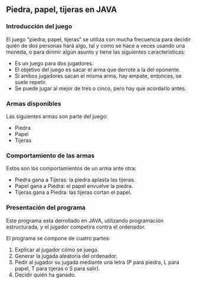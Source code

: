 ## Piedra, papel, tijeras en JAVA


### Introducción del juego
El juego "piedra, papel, tijeras" se utiliza con mucha frecuencia para decidir quién de dos personas hará algo, tal y como se hace a veces usando una moneda, o para dirimir algún asunto y tiene las siguientes características:
- Es un juego para dos jugadores.
- El objetivo del juego es sacar el arma que derrote a la del oponente.
- Si ambos jugadores sacan el misma arma, hay empate, entonces, se suele repetir.
- Se puede jugar al mejor de tres o cinco, pero hay que acordarlo antes.


### Armas disponibles
Las siguientes armas son parte del juego: 
- Piedra
- Papel
- Tijeras


### Comportamiento de las armas
Estos son los comportamientos de un arma ante otra:
- Piedra gana a Tijeras: la piedra aplasta las tijeras.
- Papel gana a Piedra: el papel envuelve la piedra.
- Tijeras gana a Piedra: las tijeras cortan el papel.


### Presentación del programa
Este programa esta derrollado en JAVA, utilizando programación estructurada, y el jugador competira contra el ordenador.

El programa se compone de cuatro partes: 
1. Explicar al jugador cómo se juega.
2. Generar la jugada aleatoria del ordenador.
3. Pedir al jugador su jugada mediante una letra (P para piedra, L para papel, T para tijeras o S para salir).
4. Decidir quién ha ganado.